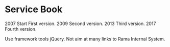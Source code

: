 # Service Book
2007 Start First version.
2009 Second version.
2013 Third version.
2017 Fourth version.

Use framework tools jQuery.
Not aim at many links to Rama Internal System.
